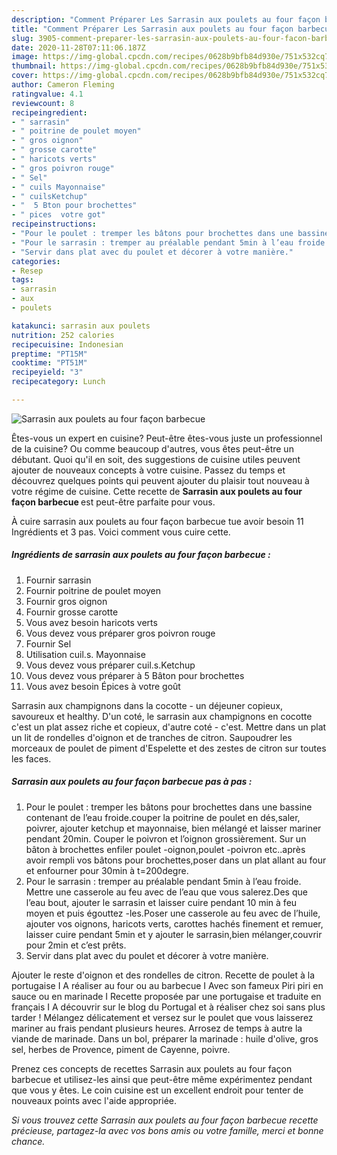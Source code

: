 ```yaml
---
description: "Comment Préparer Les Sarrasin aux poulets au four façon barbecue"
title: "Comment Préparer Les Sarrasin aux poulets au four façon barbecue"
slug: 3905-comment-preparer-les-sarrasin-aux-poulets-au-four-facon-barbecue
date: 2020-11-28T07:11:06.187Z
image: https://img-global.cpcdn.com/recipes/0628b9bfb84d930e/751x532cq70/sarrasin-aux-poulets-au-four-facon-barbecue-photo-principale-de-la-recette.jpg
thumbnail: https://img-global.cpcdn.com/recipes/0628b9bfb84d930e/751x532cq70/sarrasin-aux-poulets-au-four-facon-barbecue-photo-principale-de-la-recette.jpg
cover: https://img-global.cpcdn.com/recipes/0628b9bfb84d930e/751x532cq70/sarrasin-aux-poulets-au-four-facon-barbecue-photo-principale-de-la-recette.jpg
author: Cameron Fleming
ratingvalue: 4.1
reviewcount: 8
recipeingredient:
- " sarrasin"
- " poitrine de poulet moyen"
- " gros oignon"
- " grosse carotte"
- " haricots verts"
- " gros poivron rouge"
- " Sel"
- " cuils Mayonnaise"
- " cuilsKetchup"
- "  5 Bton pour brochettes"
- " pices  votre got"
recipeinstructions:
- "Pour le poulet : tremper les bâtons pour brochettes dans une bassine contenant de l’eau froide.couper la poitrine de poulet en dés,saler, poivrer, ajouter ketchup et mayonnaise, bien mélangé et laisser mariner pendant 20min. Couper le poivron et l’oignon grossièrement. Sur un bâton à brochettes enfiler poulet -oignon,poulet -poivron etc..après avoir rempli vos bâtons pour brochettes,poser dans un plat allant au four et enfourner pour 30min à t=200degre."
- "Pour le sarrasin : tremper au préalable pendant 5min à l’eau froide. Mettre une casserole au feu avec de l’eau que vous salerez.Des que l’eau bout, ajouter le sarrasin et laisser cuire pendant 10 min à feu moyen et puis égouttez -les.Poser une casserole au feu avec de l’huile, ajouter vos oignons, haricots verts, carottes hachés finement et remuer, laisser cuire pendant 5min et y ajouter le sarrasin,bien mélanger,couvrir pour 2min et c’est prêts."
- "Servir dans plat avec du poulet et décorer à votre manière."
categories:
- Resep
tags:
- sarrasin
- aux
- poulets

katakunci: sarrasin aux poulets 
nutrition: 252 calories
recipecuisine: Indonesian
preptime: "PT15M"
cooktime: "PT51M"
recipeyield: "3"
recipecategory: Lunch

---
```



![Sarrasin aux poulets au four façon barbecue](https://img-global.cpcdn.com/recipes/0628b9bfb84d930e/751x532cq70/sarrasin-aux-poulets-au-four-facon-barbecue-photo-principale-de-la-recette.jpg)

Êtes-vous un expert en cuisine? Peut-être êtes-vous juste un professionnel de la cuisine? Ou comme beaucoup d'autres, vous êtes peut-être un débutant. Quoi qu'il en soit, des suggestions de cuisine utiles peuvent ajouter de nouveaux concepts à votre cuisine. Passez du temps et découvrez quelques points qui peuvent ajouter du plaisir tout nouveau à votre régime de cuisine. Cette recette de <strong> Sarrasin aux poulets au four façon barbecue </strong> est peut-être parfaite pour vous.

<!--inarticleads1-->

À cuire sarrasin aux poulets au four façon barbecue tue avoir besoin 11 Ingrédients et 3 pas. Voici comment vous cuire cette.

##### Ingrédients de sarrasin aux poulets au four façon barbecue :

1. Fournir  sarrasin
1. Fournir  poitrine de poulet moyen
1. Fournir  gros oignon
1. Fournir  grosse carotte
1. Vous avez besoin  haricots verts
1. Vous devez vous préparer  gros poivron rouge
1. Fournir  Sel
1. Utilisation  cuil.s. Mayonnaise
1. Vous devez vous préparer  cuil.s.Ketchup
1. Vous devez vous préparer  à 5 Bâton pour brochettes
1. Vous avez besoin  Épices à votre goût


Sarrasin aux champignons dans la cocotte - un déjeuner copieux, savoureux et healthy. D&#39;un coté, le sarrasin aux champignons en cocotte c&#39;est un plat assez riche et copieux, d&#39;autre coté - c&#39;est. Mettre dans un plat un lit de rondelles d&#39;oignon et de tranches de citron. Saupoudrer les morceaux de poulet de piment d&#39;Espelette et des zestes de citron sur toutes les faces. 

<!--inarticleads2-->

##### Sarrasin aux poulets au four façon barbecue pas à pas :

1. Pour le poulet : tremper les bâtons pour brochettes dans une bassine contenant de l’eau froide.couper la poitrine de poulet en dés,saler, poivrer, ajouter ketchup et mayonnaise, bien mélangé et laisser mariner pendant 20min. Couper le poivron et l’oignon grossièrement. Sur un bâton à brochettes enfiler poulet -oignon,poulet -poivron etc..après avoir rempli vos bâtons pour brochettes,poser dans un plat allant au four et enfourner pour 30min à t=200degre.
1. Pour le sarrasin : tremper au préalable pendant 5min à l’eau froide. Mettre une casserole au feu avec de l’eau que vous salerez.Des que l’eau bout, ajouter le sarrasin et laisser cuire pendant 10 min à feu moyen et puis égouttez -les.Poser une casserole au feu avec de l’huile, ajouter vos oignons, haricots verts, carottes hachés finement et remuer, laisser cuire pendant 5min et y ajouter le sarrasin,bien mélanger,couvrir pour 2min et c’est prêts.
1. Servir dans plat avec du poulet et décorer à votre manière.


Ajouter le reste d&#39;oignon et des rondelles de citron. Recette de poulet à la portugaise I A réaliser au four ou au barbecue I Avec son fameux Piri piri en sauce ou en marinade I Recette proposée par une portugaise et traduite en français I A découvrir sur le blog du Portugal et à réaliser chez soi sans plus tarder ! Mélangez délicatement et versez sur le poulet que vous laisserez mariner au frais pendant plusieurs heures. Arrosez de temps à autre la viande de marinade. Dans un bol, préparer la marinade : huile d&#39;olive, gros sel, herbes de Provence, piment de Cayenne, poivre. 

<!--inarticleads1-->

<p>
Prenez ces concepts de recettes Sarrasin aux poulets au four façon barbecue et utilisez-les ainsi que peut-être même expérimentez pendant que vous y êtes. Le coin cuisine est un excellent endroit pour tenter de nouveaux points avec l'aide appropriée.
</p>

<p>
<i>Si vous trouvez cette Sarrasin aux poulets au four façon barbecue recette précieuse, partagez-la avec vos bons amis ou votre famille, merci et bonne chance.</i>
</p>
